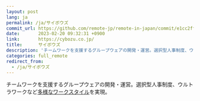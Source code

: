 ```yaml
---
layout: post
lang: ja
permalink: /ja/サイボウズ
commit_url: https://github.com/remote-jp/remote-in-japan/commit/e1cc2ffbcd4db49c66e472587ca02dc35cea6966
date:       2023-02-20 09:32:31 +0900
link:       https://cybozu.co.jp/
title:      サイボウズ
description: 'チームワークを支援するグループウェアの開発・運営。選択型人事制度、ウルトラワークなど多様なワークスタイルを実現。'
categories: full_remote
redirect_from:
  - /ja/サイボウズ
---
```


<p>チームワークを支援するグループウェアの開発・運営。選択型人事制度、ウルトラワークなど<a href="https://cybozu.co.jp/company/workstyle/">多様なワークスタイル</a>を実現。</p>
